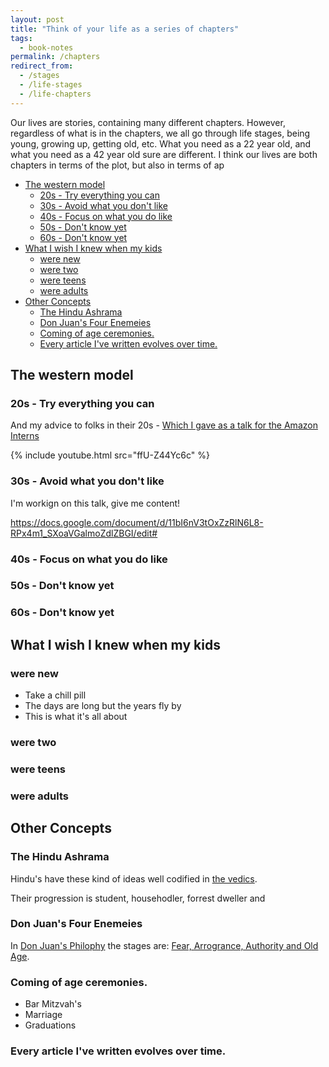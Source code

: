 ```yaml
---
layout: post
title: "Think of your life as a series of chapters"
tags:
  - book-notes
permalink: /chapters
redirect_from:
  - /stages
  - /life-stages
  - /life-chapters
---
```


Our lives are stories, containing many different chapters. However, regardless of what is in the chapters, we all go through life stages, being young, growing up, getting old, etc. What you need as a 22 year old, and what you need as a 42 year old sure are different. I think our lives are both chapters in terms of the plot, but also in terms of ap

<!-- prettier-ignore-start -->
<!-- vim-markdown-toc GFM -->

- [The western model](#the-western-model)
    - [20s - Try everything you can](#20s---try-everything-you-can)
    - [30s - Avoid what you don't like](#30s---avoid-what-you-dont-like)
    - [40s - Focus on what you do like](#40s---focus-on-what-you-do-like)
    - [50s - Don't know yet](#50s---dont-know-yet)
    - [60s - Don't know yet](#60s---dont-know-yet)
- [What I wish I knew when my kids](#what-i-wish-i-knew-when-my-kids)
    - [were new](#were-new)
    - [were two](#were-two)
    - [were teens](#were-teens)
    - [were adults](#were-adults)
- [Other Concepts](#other-concepts)
    - [The Hindu Ashrama](#the-hindu-ashrama)
    - [Don Juan's Four Enemeies](#don-juans-four-enemeies)
    - [Coming of age ceremonies.](#coming-of-age-ceremonies)
    - [Every article I've written evolves over time.](#every-article-ive-written-evolves-over-time)

<!-- vim-markdown-toc -->
<!-- prettier-ignore-end -->

## The western model

### 20s - Try everything you can

And my advice to folks in their 20s - [Which I gave as a talk for the Amazon Interns](/22)

{% include youtube.html src="ffU-Z44Yc6c" %}

### 30s - Avoid what you don't like

I'm workign on this talk, give me content!

https://docs.google.com/document/d/11bI6nV3tOxZzRlN6L8-RPx4m1_SXoaVGalmoZdlZBGI/edit#

### 40s - Focus on what you do like

### 50s - Don't know yet

### 60s - Don't know yet

## What I wish I knew when my kids

### were new

- Take a chill pill
- The days are long but the years fly by
- This is what it's all about

### were two

### were teens

### were adults

## Other Concepts

### The Hindu Ashrama

Hindu's have these kind of ideas well codified in [the vedics](<https://en.wikipedia.org/wiki/Ashrama_(stage)>).

Their progression is student, househodler, forrest dweller and

### Don Juan's Four Enemeies

In [Don Juan's Philophy](/don-juan) the stages are: [Fear, Arrogrance, Authority and Old Age](/don-juan).

### Coming of age ceremonies.

- Bar Mitzvah's
- Marriage
- Graduations

### Every article I've written evolves over time.
